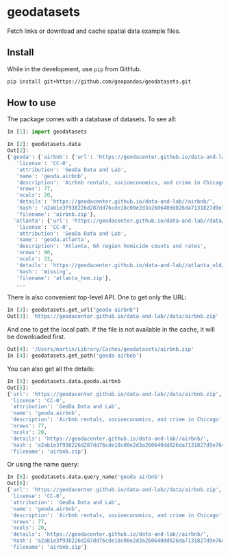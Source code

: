 # geodatasets

Fetch links or download and cache spatial data example files.

## Install

While in the development, use `pip` from GitHub.

```sh
pip install git+https://github.com/geopandas/geodatasets.git
```

## How to use

The package comes with a database of datasets. To see all:

```py
In [1]: import geodatasets

In [2]: geodatasets.data
Out[2]:
{'geoda': {'airbnb': {'url': 'https://geodacenter.github.io/data-and-lab//data/airbnb.zip',
   'license': 'CC-0',
   'attribution': 'GeoDa Data and Lab',
   'name': 'geoda.airbnb',
   'description': 'Airbnb rentals, socioeconomics, and crime in Chicago',
   'nrows': 77,
   'ncols': 20,
   'details': 'https://geodacenter.github.io/data-and-lab//airbnb/',
   'hash': 'a2ab1e3f938226d287dd76cde18c00e2d3a260640dd826da7131827d9e76c824',
   'filename': 'airbnb.zip'},
  'atlanta': {'url': 'https://geodacenter.github.io/data-and-lab//data/atlanta_hom.zip',
   'license': 'CC-0',
   'attribution': 'GeoDa Data and Lab',
   'name': 'geoda.atlanta',
   'description': 'Atlanta, GA region homicide counts and rates',
   'nrows': 90,
   'ncols': 23,
   'details': 'https://geodacenter.github.io/data-and-lab//atlanta_old/',
   'hash': 'missing',
   'filename': 'atlanta_hom.zip'},
   ...
```

There is also convenient top-level API. One to get only the URL:

```py
In [3]: geodatasets.get_url("geoda airbnb")
Out[3]: 'https://geodacenter.github.io/data-and-lab//data/airbnb.zip'
```

And one to get the local path. If the file is not available in the cache, it will be
downloaded first.

```py
Out[4]: '/Users/martin/Library/Caches/geodatasets/airbnb.zip'
In [4]: geodatasets.get_path('geoda airbnb')
```

You can also get all the details:

```py
In [5]: geodatasets.data.geoda.airbnb
Out[5]:
{'url': 'https://geodacenter.github.io/data-and-lab//data/airbnb.zip',
 'license': 'CC-0',
 'attribution': 'GeoDa Data and Lab',
 'name': 'geoda.airbnb',
 'description': 'Airbnb rentals, socioeconomics, and crime in Chicago',
 'nrows': 77,
 'ncols': 20,
 'details': 'https://geodacenter.github.io/data-and-lab//airbnb/',
 'hash': 'a2ab1e3f938226d287dd76cde18c00e2d3a260640dd826da7131827d9e76c824',
 'filename': 'airbnb.zip'}
```

Or using the name query:

```py
In [6]: geodatasets.data.query_name('geoda airbnb')
Out[6]:
{'url': 'https://geodacenter.github.io/data-and-lab//data/airbnb.zip',
 'license': 'CC-0',
 'attribution': 'GeoDa Data and Lab',
 'name': 'geoda.airbnb',
 'description': 'Airbnb rentals, socioeconomics, and crime in Chicago',
 'nrows': 77,
 'ncols': 20,
 'details': 'https://geodacenter.github.io/data-and-lab//airbnb/',
 'hash': 'a2ab1e3f938226d287dd76cde18c00e2d3a260640dd826da7131827d9e76c824',
 'filename': 'airbnb.zip'}
```
